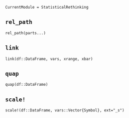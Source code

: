 ```@meta
CurrentModule = StatisticalRethinking
```

## `rel_path`
```@docs
rel_path(parts...)
```

## `link`
```@docs
link(df::DataFrame, vars, xrange, xbar) 
```

## `quap`
```@docs
quap(df::DataFrame)
```

## `scale!`
```@docs
scale!(df::DataFrame, vars::Vector{Symbol}, ext="_s")
```
